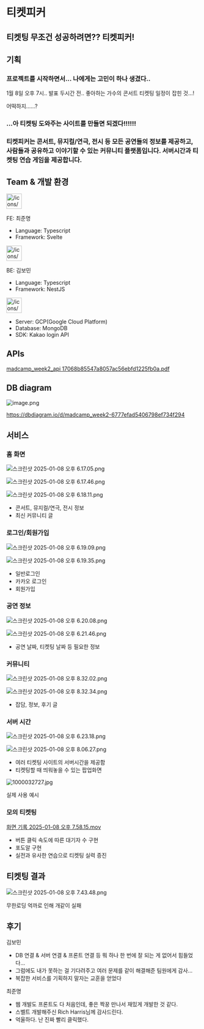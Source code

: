 # 티켓피커

## 티켓팅 무조건 성공하려면?? 티켓피커!

## 기획

### 프로젝트를 시작하면서… 나에게는 고민이 하나 생겼다..

1월 8일 오후 7시.. 발표 두시간 전.. 좋아하는 가수의 콘서트 티켓팅 일정이 잡힌 것…!

어떡하지……?

### …아 티켓팅 도와주는 사이트를 만들면 되겠다!!!!!!

### 티켓피커는 콘서트, 뮤지컬/연극, 전시 등 모든 공연들의 정보를 제공하고, 사람들과 공유하고 이야기할 수 있는 커뮤니티 플랫폼입니다. 서버시간과 티켓팅 연습 게임을 제공합니다.

## Team & 개발 환경

<aside>
<img src="/icons/computer_blue.svg" alt="/icons/computer_blue.svg" width="40px" />

FE: 최준명

- Language: Typescript
- Framework: Svelte
</aside>

<aside>
<img src="/icons/server_blue.svg" alt="/icons/server_blue.svg" width="40px" />

BE: 김보민

- Language: Typescript
- Framework: NestJS
</aside>

<aside>
<img src="/icons/gear_blue.svg" alt="/icons/gear_blue.svg" width="40px" />

- Server: GCP(Google Cloud Platform)
- Database: MongoDB
- SDK: Kakao login API
</aside>

## APIs

[madcamp_week2_api 17068b85547a8057ac56ebfd1225fb0a.pdf](https://prod-files-secure.s3.us-west-2.amazonaws.com/f6cb388f-3934-47d6-9928-26d2e10eb0fc/9834e46f-86ec-4984-bb1b-cfb2c1cfad96/madcamp_week2_api_17068b85547a8057ac56ebfd1225fb0a.pdf)

## DB diagram

![image.png](https://prod-files-secure.s3.us-west-2.amazonaws.com/f6cb388f-3934-47d6-9928-26d2e10eb0fc/d2d548a2-7e5c-4756-b8f7-cc1f6fd45e5c/image.png)

https://dbdiagram.io/d/madcamp_week2-6777efad5406798ef734f294

## 서비스

### 홈  화면

![스크린샷 2025-01-08 오후 6.17.05.png](https://prod-files-secure.s3.us-west-2.amazonaws.com/f6cb388f-3934-47d6-9928-26d2e10eb0fc/ed96ef21-15ca-4e27-bcf4-c81b24cd6c33/%E1%84%89%E1%85%B3%E1%84%8F%E1%85%B3%E1%84%85%E1%85%B5%E1%86%AB%E1%84%89%E1%85%A3%E1%86%BA_2025-01-08_%E1%84%8B%E1%85%A9%E1%84%92%E1%85%AE_6.17.05.png)

![스크린샷 2025-01-08 오후 6.17.46.png](https://prod-files-secure.s3.us-west-2.amazonaws.com/f6cb388f-3934-47d6-9928-26d2e10eb0fc/efc21d33-ccb7-4f18-b935-796d3d429a1a/%E1%84%89%E1%85%B3%E1%84%8F%E1%85%B3%E1%84%85%E1%85%B5%E1%86%AB%E1%84%89%E1%85%A3%E1%86%BA_2025-01-08_%E1%84%8B%E1%85%A9%E1%84%92%E1%85%AE_6.17.46.png)

![스크린샷 2025-01-08 오후 6.18.11.png](https://prod-files-secure.s3.us-west-2.amazonaws.com/f6cb388f-3934-47d6-9928-26d2e10eb0fc/7bb9ae67-f8bf-467e-9c0d-198c9c3b29cb/%E1%84%89%E1%85%B3%E1%84%8F%E1%85%B3%E1%84%85%E1%85%B5%E1%86%AB%E1%84%89%E1%85%A3%E1%86%BA_2025-01-08_%E1%84%8B%E1%85%A9%E1%84%92%E1%85%AE_6.18.11.png)

- 콘서트, 뮤지컬/연극, 전시 정보
- 최신 커뮤니티 글

### 로그인/회원가입

![스크린샷 2025-01-08 오후 6.19.09.png](https://prod-files-secure.s3.us-west-2.amazonaws.com/f6cb388f-3934-47d6-9928-26d2e10eb0fc/a11d556c-655e-447d-aaf5-9f42c77c595f/%E1%84%89%E1%85%B3%E1%84%8F%E1%85%B3%E1%84%85%E1%85%B5%E1%86%AB%E1%84%89%E1%85%A3%E1%86%BA_2025-01-08_%E1%84%8B%E1%85%A9%E1%84%92%E1%85%AE_6.19.09.png)

![스크린샷 2025-01-08 오후 6.19.35.png](https://prod-files-secure.s3.us-west-2.amazonaws.com/f6cb388f-3934-47d6-9928-26d2e10eb0fc/c9c0f8b7-0a15-4c64-b8d5-a9367d1e7df1/%E1%84%89%E1%85%B3%E1%84%8F%E1%85%B3%E1%84%85%E1%85%B5%E1%86%AB%E1%84%89%E1%85%A3%E1%86%BA_2025-01-08_%E1%84%8B%E1%85%A9%E1%84%92%E1%85%AE_6.19.35.png)

- 일반로그인
- 카카오 로그인
- 회원가입

### 공연 정보

![스크린샷 2025-01-08 오후 6.20.08.png](https://prod-files-secure.s3.us-west-2.amazonaws.com/f6cb388f-3934-47d6-9928-26d2e10eb0fc/0fcad318-d74a-4247-9cf7-afb99d7d2e28/%E1%84%89%E1%85%B3%E1%84%8F%E1%85%B3%E1%84%85%E1%85%B5%E1%86%AB%E1%84%89%E1%85%A3%E1%86%BA_2025-01-08_%E1%84%8B%E1%85%A9%E1%84%92%E1%85%AE_6.20.08.png)

![스크린샷 2025-01-08 오후 6.21.46.png](https://prod-files-secure.s3.us-west-2.amazonaws.com/f6cb388f-3934-47d6-9928-26d2e10eb0fc/59cb0056-c7f3-4477-97a9-c4c63d7bd679/%E1%84%89%E1%85%B3%E1%84%8F%E1%85%B3%E1%84%85%E1%85%B5%E1%86%AB%E1%84%89%E1%85%A3%E1%86%BA_2025-01-08_%E1%84%8B%E1%85%A9%E1%84%92%E1%85%AE_6.21.46.png)

- 공연 날짜, 티켓팅 날짜 등 필요한 정보

### 커뮤니티

![스크린샷 2025-01-08 오후 8.32.02.png](https://prod-files-secure.s3.us-west-2.amazonaws.com/f6cb388f-3934-47d6-9928-26d2e10eb0fc/944d6b66-53f4-43dc-a510-144f66986564/%E1%84%89%E1%85%B3%E1%84%8F%E1%85%B3%E1%84%85%E1%85%B5%E1%86%AB%E1%84%89%E1%85%A3%E1%86%BA_2025-01-08_%E1%84%8B%E1%85%A9%E1%84%92%E1%85%AE_8.32.02.png)

![스크린샷 2025-01-08 오후 8.32.34.png](https://prod-files-secure.s3.us-west-2.amazonaws.com/f6cb388f-3934-47d6-9928-26d2e10eb0fc/92451280-660e-4dbd-8071-2d4cbae03f63/%E1%84%89%E1%85%B3%E1%84%8F%E1%85%B3%E1%84%85%E1%85%B5%E1%86%AB%E1%84%89%E1%85%A3%E1%86%BA_2025-01-08_%E1%84%8B%E1%85%A9%E1%84%92%E1%85%AE_8.32.34.png)

- 잡담, 정보, 후기 글

### 서버 시간

![스크린샷 2025-01-08 오후 6.23.18.png](https://prod-files-secure.s3.us-west-2.amazonaws.com/f6cb388f-3934-47d6-9928-26d2e10eb0fc/a3e5870d-3beb-4743-ae42-7a868999b998/%E1%84%89%E1%85%B3%E1%84%8F%E1%85%B3%E1%84%85%E1%85%B5%E1%86%AB%E1%84%89%E1%85%A3%E1%86%BA_2025-01-08_%E1%84%8B%E1%85%A9%E1%84%92%E1%85%AE_6.23.18.png)

![스크린샷 2025-01-08 오후 8.06.27.png](https://prod-files-secure.s3.us-west-2.amazonaws.com/f6cb388f-3934-47d6-9928-26d2e10eb0fc/6d485879-4b79-439c-b433-1dc1b3eaa839/%E1%84%89%E1%85%B3%E1%84%8F%E1%85%B3%E1%84%85%E1%85%B5%E1%86%AB%E1%84%89%E1%85%A3%E1%86%BA_2025-01-08_%E1%84%8B%E1%85%A9%E1%84%92%E1%85%AE_8.06.27.png)

- 여러 티켓팅 사이트의 서버시간을 제공함
- 티켓팅할 때 띄워놓을 수 있는 팝업화면

![1000032727.jpg](https://prod-files-secure.s3.us-west-2.amazonaws.com/f6cb388f-3934-47d6-9928-26d2e10eb0fc/e8460ca8-1571-4143-a253-8996aa0679e3/1000032727.jpg)

실제 사용 예시

### 모의 티켓팅

[화면 기록 2025-01-08 오후 7.58.15.mov](https://prod-files-secure.s3.us-west-2.amazonaws.com/f6cb388f-3934-47d6-9928-26d2e10eb0fc/0daf1e26-f486-4bac-894e-012f2bebe730/%E1%84%92%E1%85%AA%E1%84%86%E1%85%A7%E1%86%AB_%E1%84%80%E1%85%B5%E1%84%85%E1%85%A9%E1%86%A8_2025-01-08_%E1%84%8B%E1%85%A9%E1%84%92%E1%85%AE_7.58.15.mov)

- 버튼 클릭 속도에 따른 대기자 수 구현
- 포도알 구현
- 실전과 유사한 연습으로 티켓팅 실력 증진

## 티켓팅 결과

![스크린샷 2025-01-08 오후 7.43.48.png](https://prod-files-secure.s3.us-west-2.amazonaws.com/f6cb388f-3934-47d6-9928-26d2e10eb0fc/656043ce-da79-4f50-a507-3fcabbb8b855/%E1%84%89%E1%85%B3%E1%84%8F%E1%85%B3%E1%84%85%E1%85%B5%E1%86%AB%E1%84%89%E1%85%A3%E1%86%BA_2025-01-08_%E1%84%8B%E1%85%A9%E1%84%92%E1%85%AE_7.43.48.png)

무한로딩 억까로 인해 개같이 실패

## 후기

김보민

- DB 연결 & 서버 연결 & 프론트 연결 등 뭐 하나 한 번에 잘 되는 게 없어서 힘들었다…
- 그럼에도 내가 못하는 걸 기다려주고 여러 문제를 같이 해결해준 팀원에게 감사…
- 복잡한 서비스를 기획하지 말자는 교훈을 얻었다

최준명

- 웹 개발도 프론트도 다 처음인데, 좋은 짝꿍 만나서 재밌게 개발한 것 같다.
- 스벨트 개발해주신 Rich Harris님께 감사드린다.
- 억울하다. 난 진짜 빨리 클릭했다.
